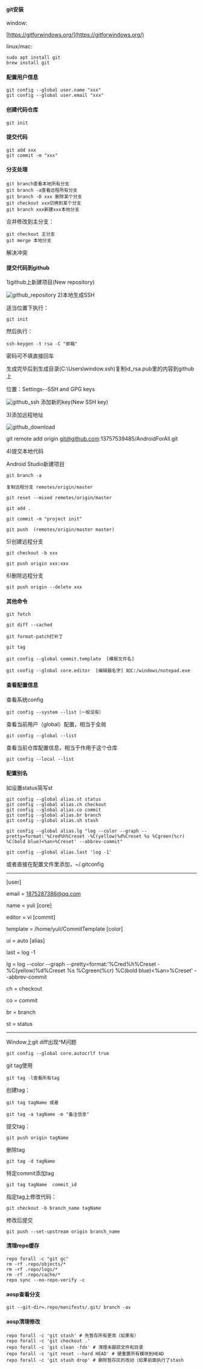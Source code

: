 #### git安装

window:

[https://gitforwindows.org/](https://gitforwindows.org/)

linux/mac:
```
sudo apt install git
brew install git
```
#### 配置用户信息
```
git config --global user.name "xxx"
git config --global user.email "xxx"
```
#### 创建代码仓库
```
git init
```
#### 提交代码
```
git add xxx
git commit -m "xxx"
```
#### 分支处理
```
git branch查看本地所有分支
git branch -a查看远程所有分支
git branch -D xxx 删除某个分支
git checkout xxx切换到某个分支
git branch xxx新建xxx本地分支
```
合并修改到主分支：
```
git checkout 主分支
git merge 本地分支
```
解决冲突

#### 提交代码到github

1)github上新建项目(New repository)

![github_repository](img/github_repository.png)
2)本地生成SSH

适当位置下执行：
```
git init
```
然后执行：
```
ssh-keygen -t rsa -C "邮箱"
```
密码可不填直接回车

生成完毕后到生成目录(C:\Users\window\.ssh)复制id_rsa.pub里的内容到github上

位置：Settings--SSH and GPG keys

![github_ssh](img/github_ssh.png)
添加新的key(New SSH key)

3)添加远程地址

![github_download](img/github_download.png)

git remote add origin git@github.com:13757539485/AndroidForAll.git

4)提交本地代码

Android Studio新建项目
```
git branch -a

复制远程分支 remotes/origin/master

git reset --mixed remotes/origin/master

git add .

git commit -m "project init"

git push  (remotes/origin/master master)
```
5)创建远程分支
```
git checkout -b xxx

git push origin xxx:xxx
```
6)删除远程分支
```
git push origin --delete xxx
```
#### 其他命令
```
git fetch

git diff --cached

git format-patch打补丁

git tag

git config --global commit.template  [模板文件名]

git config --global core.editor  [编辑器名字] 如C:/windows/notepad.exe
```
#### 查看配置信息

查看系统config
```
git config --system --list（一般没有）
```
查看当前用户（global）配置，相当于全局
```
git config --global --list
```
查看当前仓库配置信息，相当于作用于这个仓库
```
git config --local --list
```
#### 配置别名

如设置status简写st
```
git config --global alias.st status
git config --global alias.ch checkout
git config --global alias.co commit
git config --global alias.br branch
git config --global alias.sh stash

git config --global alias.lg "log --color --graph --pretty=format:'%Cred%h%Creset -%C(yellow)%d%Creset %s %Cgreen(%cr) %C(bold blue)<%an>%Creset' --abbrev-commit"

git config --global alias.last 'log -1'
```
或者直接在配置文件里添加，~/.gitconfig

---

[user]

email = 1875287386@qq.com

name = yuli
[core]

editor = vi
[commit]

template = /home/yuli/CommitTemplate
[color]

ui = auto
[alias]

last = log -1

lg = log --color --graph --pretty=format:'%Cred%h%Creset -%C(yellow)%d%Creset %s %Cgreen(%cr) %C(bold blue)<%an>%Creset' --abbrev-commit

ch = checkout

co = commit

br = branch

st = status

---

Window上git diff出现^M问题
```
git config --global core.autocrlf true
```
git tag使用
```
git tag -l查看所有tag
```
创建tag：
```
git tag tagName 或者

git tag -a tagName -m "备注信息"
```
提交tag：
```
git push origin tagName
```
删除tag
```
git tag -d tagName
```
特定commit添加tag
```
git tag tagName  commit_id
```
指定tag上修改代码：
```
git checkout -b branch_name tagName
```
修改后提交
```
git push --set-upstream origin branch_name
```

#### 清理repo缓存
```
repo forall -c "git gc"
rm -rf .repo/objects/*
rm -rf .repo/logs/*
rm -rf .repo/cache/*
repo sync --no-repo-verify -c
```

#### aosp查看分支
```
git --git-dir=.repo/manifests/.git/ branch -av
```

#### aosp清理修改
```
repo forall -c 'git stash' # 先暂存所有更改（如果有）
repo forall -c 'git checkout .'
repo forall -c 'git clean -fdx' # 清理未跟踪文件和目录
repo forall -c 'git reset --hard HEAD' # 硬重置所有模块到HEAD
repo forall -c 'git stash drop' # 删除暂存区的改动（如果前面执行了stash
```